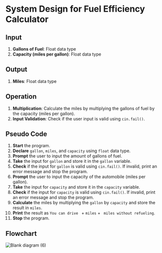 # System Design for Fuel Efficiency Calculator

## Input
1. **Gallons of Fuel**: Float data type
2. **Capacity (miles per gallon)**: Float data type

## Output
1. **Miles**: Float data type

## Operation
1. **Multiplication**: Calculate the miles by multiplying the gallons of fuel by the capacity (miles per gallon).
2. **Input Validation**: Check if the user input is valid using `cin.fail()`.

## Pseudo Code

1. **Start** the program.
2. **Declare** `gallon`, `miles`, and `capacity` using `float` data type.
3. **Prompt** the user to input the amount of gallons of fuel.
4. **Take** the input for `gallon` and store it in the `gallon` variable.
5. **Check** if the input for `gallon` is valid using `cin.fail()`. If invalid, print an error message and stop the program.
6. **Prompt** the user to input the capacity of the automobile (miles per gallon).
7. **Take** the input for `capacity` and store it in the `capacity` variable.
8. **Check** if the input for `capacity` is valid using `cin.fail()`. If invalid, print an error message and stop the program.
9. **Calculate** the miles by multiplying the `gallon` by `capacity` and store the result in `miles`.
10. **Print** the result as `You can drive ` + `miles` + ` miles without refueling`.
11. **Stop** the program.

## Flowchart
![Blank diagram (6)](https://github.com/user-attachments/assets/edec01de-41ca-4cf8-9f66-f962effae182)

